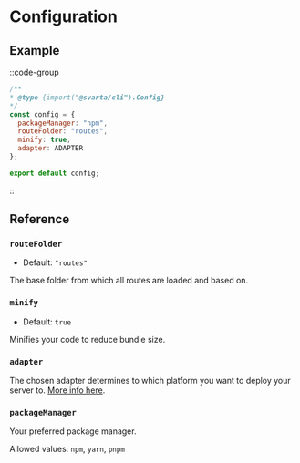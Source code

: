 # Configuration

## Example

::code-group
  ```js [svarta.config.mjs]
/**
 * @type {import("@svarta/cli").Config}
 */
const config = {
    packageManager: "npm",
    routeFolder: "routes",
    minify: true,
    adapter: ADAPTER
};

export default config;
  ```
::

## Reference

### `routeFolder`

- Default: `"routes"`

The base folder from which all routes are loaded and based on.

### `minify`

- Default: `true`

Minifies your code to reduce bundle size.

### `adapter`

The chosen adapter determines to which platform you want to deploy your server to. [More info here](/deployment).

### `packageManager`

Your preferred package manager.

Allowed values: `npm`, `yarn`, `pnpm`
